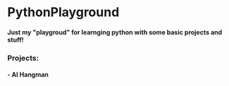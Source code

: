 # PythonPlayground
#### Just my "playgroud" for learnging python with some basic projects and stuff!

### Projects:
#### - AI Hangman
